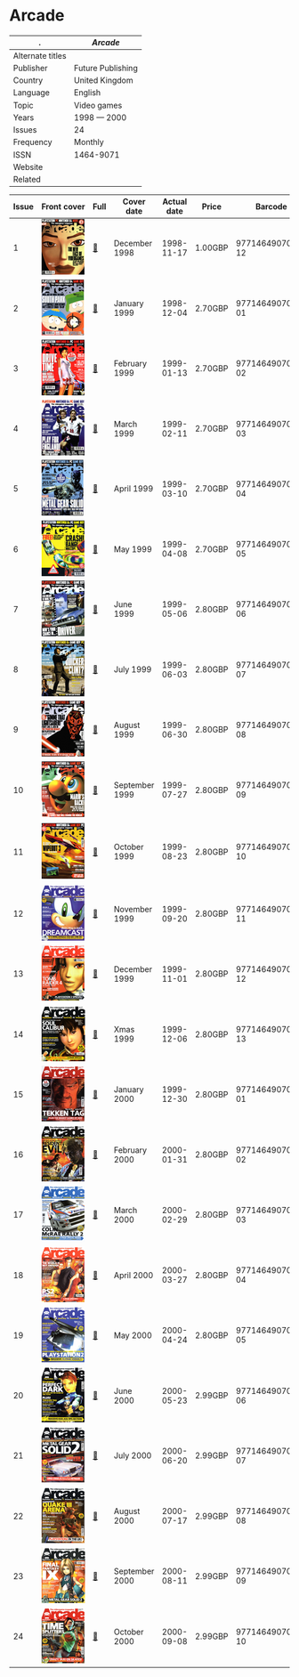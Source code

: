 # Arcade

. | _Arcade_
--- | ---
Alternate titles | 
Publisher | Future Publishing
Country | United Kingdom
Language | English
Topic | Video games
Years | 1998 &mdash; 2000
Issues | 24
Frequency | Monthly
ISSN | 1464-9071
Website | 
Related | 

Issue | Front&nbsp;cover | Full | Cover date | Actual date | Price | Barcode | Extras
----- | ---------------- | ---- | ---------- | ----------- | ----- | ------- | ------
1|![1](arcade/01.png)|[🔗][XX]|December 1998|1998-11-17|1.00GBP|9771464907006-12|
2|![2](arcade/02.png)|[🔗][XX]|January 1999|1998-12-04|2.70GBP|9771464907013-01|
3|![3](arcade/03.png)|[🔗][XX]|February 1999|1999-01-13|2.70GBP|9771464907013-02|
4|![4](arcade/04.png)|[🔗][XX]|March 1999|1999-02-11|2.70GBP|9771464907013-03|
5|![5](arcade/05.png)|[🔗][XX]|April 1999|1999-03-10|2.70GBP|9771464907013-04|
6|![6](arcade/06.png)|[🔗][XX]|May 1999|1999-04-08|2.70GBP|9771464907013-05|Game Over book
7|![7](arcade/07.png)|[🔗][XX]|June 1999|1999-05-06|2.80GBP|9771464907020-06|
8|![8](arcade/08.png)|[🔗][XX]|July 1999|1999-06-03|2.80GBP|9771464907020-07|
9|![9](arcade/09.png)|[🔗][XX]|August 1999|1999-06-30|2.80GBP|9771464907013-08|
10|![10](arcade/10.png)|[🔗][XX]|September 1999|1999-07-27|2.80GBP|9771464907020-09|
11|![11](arcade/11.png)|[🔗][XX]|October 1999|1999-08-23|2.80GBP|9771464907020-10|![11](arcade/11e.png)<br>_Wip3out_ music CD
12|![12](arcade/12.png)|[🔗][XX]|November 1999|1999-09-20|2.80GBP|9771464907020-11|
13|![13](arcade/13.png)|[🔗][XX]|December 1999|1999-11-01|2.80GBP|9771464907020-12|
14|![14](arcade/14.png)|[🔗][XX]|Xmas 1999|1999-12-06|2.80GBP|9771464907020-13|
15|![15](arcade/15.png)|[🔗][XX]|January 2000|1999-12-30|2.80GBP|9771464907020-01|
16|![16](arcade/16.png)|[🔗][XX]|February 2000|2000-01-31|2.80GBP|9771464907020-02|
17|![17](arcade/17.png)|[🔗][XX]|March 2000|2000-02-29|2.80GBP|9771464907020-03|
18|![18](arcade/18.png)|[🔗][XX]|April 2000|2000-03-27|2.80GBP|9771464907020-04|
19|![19](arcade/19.png)|[🔗][XX]|May 2000|2000-04-24|2.80GBP|9771464907020-05|
20|![20](arcade/20.png)|[🔗][XX]|June 2000|2000-05-23|2.99GBP|9771464907037-06|
21|![21](arcade/21.png)|[🔗][XX]|July 2000|2000-06-20|2.99GBP|9771464907037-07|
22|![22](arcade/22.png)|[🔗][XX]|August 2000|2000-07-17|2.99GBP|9771464907037-08|
23|![23](arcade/23.png)|[🔗][XX]|September 2000|2000-08-11|2.99GBP|9771464907037-09|
24|![24](arcade/24.png)|[🔗][XX]|October 2000|2000-09-08|2.99GBP|9771464907037-10|

[XX]: https://archive.org/details/ArcadeTheVideogameMagazine.7z
